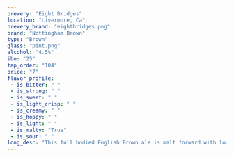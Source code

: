 ```yaml
---
brewery: "Eight Bridges"
location: "Livermore, Ca"
brewery_brand: "eightbridges.png"
brand: "Nottingham Brown"
type: "Brown"
glass: "pint.png"
alcohol: "4.5%"
ibu: "25"
tap_order: "104"
price: "7"
flavor_profile:
 - is_bitter: " "
 - is_strong: " "
 - is_sweet: " "
 - is_light_crisp: " "
 - is_creamy: " "
 - is_hoppy: " "
 - is_light: " "
 - is_malty: "True"
 - is_sour: " "
long_desc: "This full bodied English Brown ale is malt forward with low hop aromas."
---
```

